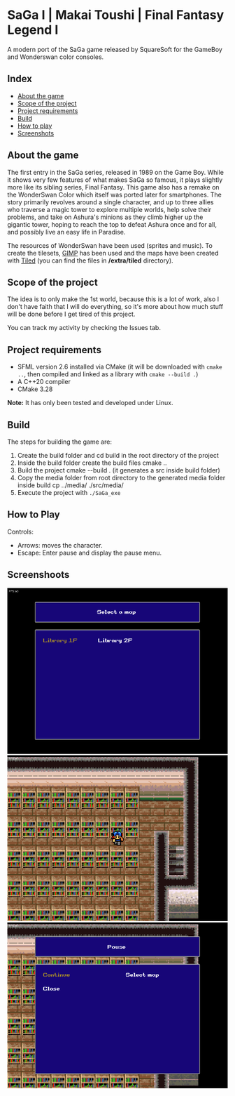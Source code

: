 # SaGa I | Makai Toushi | Final Fantasy Legend I

A modern port of the SaGa game released by SquareSoft for the GameBoy and Wonderswan color consoles.

## Index

- [About the game](#about-the-game)
- [Scope of the project](#scope-of-the-project)
- [Project requirements](#project-requirements)
- [Build](#build)
- [How to play](#how-to-play)
- [Screenshots](#screenshoots)

## About the game

The first entry in the SaGa series, released in 1989 on the Game Boy. While it shows very few features of what makes SaGa so famous, it plays slightly more like its sibling series, Final Fantasy. This game also has a remake on the WonderSwan Color which itself was ported later for smartphones. The story primarily revolves around a single character, and up to three allies who traverse a magic tower to explore multiple worlds, help solve their problems, and take on Ashura's minions as they climb higher up the gigantic tower, hoping to reach the top to defeat Ashura once and for all, and possibly live an easy life in Paradise.

The resources of WonderSwan have been used (sprites and music). To create the tilesets, [GIMP](https://www.gimp.org/) has been used and the maps have been created with [Tiled](https://www.mapeditor.org/) (you can find the files in **/extra/tiled** directory).

## Scope of the project

The idea is to only make the 1st world, because this is a lot of work, also I don't have faith that I will do everything, so it's more about how much stuff will be done before I get tired of this project.

You can track my activity by checking the Issues tab.

## Project requirements

- SFML version 2.6 installed via CMake (it will be downloaded with `cmake ..`, then compiled and linked as a library with `cmake --build .`)
- A C++20 compiler
- CMake 3.28

**Note:** It has only been tested and developed under Linux.

## Build

The steps for building the game are:

1. Create the build folder and cd build in the root directory of the project
2. Inside the build folder create the build files cmake ..
3. Build the project cmake --build . (it generates a src inside build folder)
4. Copy the media folder from root directory to the generated media folder inside build cp ../media/ ./src/media/
5. Execute the project with `./SaGa_exe`

## How to Play

Controls:

- Arrows: moves the character.
- Escape: Enter pause and display the pause menu.

## Screenshoots

![Main menu](extra/screenshot/sh1.png)
![Library](extra/screenshot/sh2.png)
![Pause menu](extra/screenshot/sh3.png)
